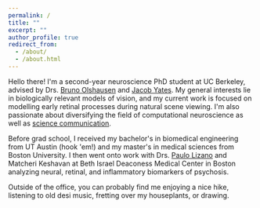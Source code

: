 ```yaml
---
permalink: /
title: ""
excerpt: ""
author_profile: true
redirect_from: 
  - /about/
  - /about.html
---
```


Hello there! I'm a second-year neuroscience PhD student at UC Berkeley, advised by Drs. [Bruno Olshausen](https://redwood.berkeley.edu/) and [Jacob Yates](https://jake.vision/). My general interests lie in biologically relevant models of vision, and my current work is focused on modelling early retinal processes during natural scene viewing. I'm also passionate about diversifying the field of computational neuroscience as well as 
[science communication](https://www.berkeleysciencereview.com/).

Before grad school, I received my bachelor's in biomedical engineering from UT Austin (hook 'em!) and my master's in medical sciences from Boston University. I then went onto work with Drs. [Paulo Lizano](https://lizanolab.com) and Matcheri Keshavan at Beth Israel Deaconess Medical Center in Boston analyzing neural, retinal, and inflammatory biomarkers of psychosis. 

Outside of the office, you can probably find me enjoying a nice hike, listening to old desi music, fretting over my houseplants, or drawing. 
